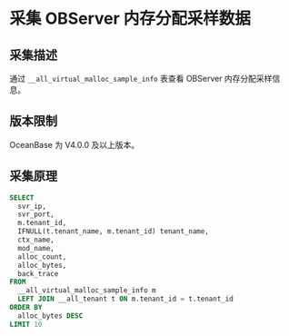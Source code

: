 # 采集 OBServer 内存分配采样数据

## 采集描述

通过 `__all_virtual_malloc_sample_info` 表查看 OBServer 内存分配采样信息。

## 版本限制

OceanBase 为 V4.0.0 及以上版本。

## 采集原理

```sql
SELECT
  svr_ip,
  svr_port,
  m.tenant_id,
  IFNULL(t.tenant_name, m.tenant_id) tenant_name,
  ctx_name,
  mod_name,
  alloc_count,
  alloc_bytes,
  back_trace
FROM
  __all_virtual_malloc_sample_info m
  LEFT JOIN __all_tenant t ON m.tenant_id = t.tenant_id
ORDER BY
  alloc_bytes DESC
LIMIT 10
```
